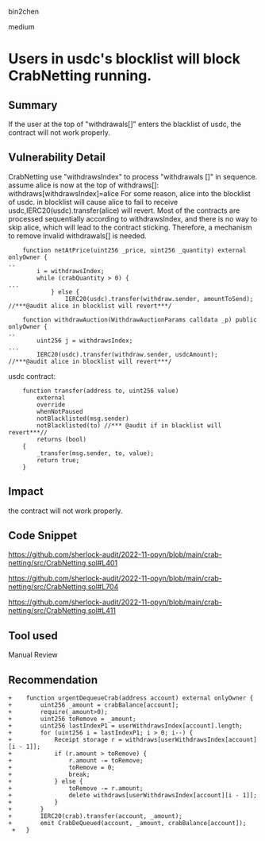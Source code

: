 bin2chen

medium

# Users in usdc's blocklist will block CrabNetting running.

## Summary
If the user at the top of "withdrawals[]" enters the blacklist of usdc, the contract will not work properly.

## Vulnerability Detail
CrabNetting use "withdrawsIndex" to process "withdrawals []" in sequence.
assume alice is now at the top of withdraws[]: withdraws[withdrawsIndex]=alice
For some reason, alice into the blocklist of usdc.
in blocklist will cause alice to fail to receive usdc,IERC20(usdc).transfer(alice) will revert.
Most of the contracts are processed sequentially according to withdrawsIndex, and there is no way to skip alice, which will lead to the contract sticking.
Therefore, a mechanism to remove invalid withdrawals[] is needed.

```solidity
    function netAtPrice(uint256 _price, uint256 _quantity) external onlyOwner {
..
        i = withdrawsIndex;
        while (crabQuantity > 0) {
...
            } else {
                IERC20(usdc).transfer(withdraw.sender, amountToSend); //***@audit alice in blocklist will revert***/

    function withdrawAuction(WithdrawAuctionParams calldata _p) public onlyOwner {
..
        uint256 j = withdrawsIndex;
...
        IERC20(usdc).transfer(withdraw.sender, usdcAmount); //***@audit alice in blocklist will revert***/
```



usdc contract:
```solidity
    function transfer(address to, uint256 value)
        external
        override
        whenNotPaused
        notBlacklisted(msg.sender)
        notBlacklisted(to) //*** @audit if in blacklist will revert***//
        returns (bool)
    {
        _transfer(msg.sender, to, value);
        return true;
    }
```
## Impact

 the contract will not work properly.

## Code Snippet

https://github.com/sherlock-audit/2022-11-opyn/blob/main/crab-netting/src/CrabNetting.sol#L401

https://github.com/sherlock-audit/2022-11-opyn/blob/main/crab-netting/src/CrabNetting.sol#L704

https://github.com/sherlock-audit/2022-11-opyn/blob/main/crab-netting/src/CrabNetting.sol#L411

## Tool used

Manual Review

## Recommendation

```solidity
+    function urgentDequeueCrab(address account) external onlyOwner {
+        uint256 _amount = crabBalance[account];
+        require(_amount>0);
+        uint256 toRemove = _amount;
+        uint256 lastIndexP1 = userWithdrawsIndex[account].length;
+        for (uint256 i = lastIndexP1; i > 0; i--) {
+            Receipt storage r = withdraws[userWithdrawsIndex[account][i - 1]];
+            if (r.amount > toRemove) {
+                r.amount -= toRemove;
+                toRemove = 0;
+                break;
+            } else {
+                toRemove -= r.amount;
+                delete withdraws[userWithdrawsIndex[account][i - 1]];
+            }
+        }
+        IERC20(crab).transfer(account, _amount);
+        emit CrabDeQueued(account, _amount, crabBalance[account]);
 +   }

```
